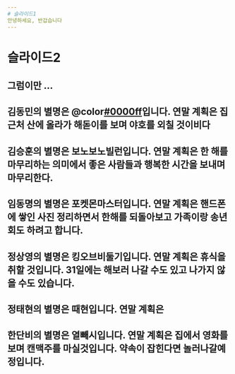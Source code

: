 ```yaml
---
# 슬라이드1
안녕하세요, 반갑습니다
---
```

# 슬라이드2
그럼이만 ...
---
김동민의 별명은 @color[#0000ff](똥민)입니다. 연말 계획은 집근처 산에 올라가 해돋이를 보며 야호를 외칠 것이비다
---
김승훈의 별명은 보노보노빌런입니다. 연말 계획은 한 해를 마무리하는 의미에서 좋은 사람들과 행복한 시간을 보내며 마무리한다.
---
임동명의 별명은 포켓몬마스터입니다. 연말 계획은 핸드폰에 쌓인 사진 정리하면서 한해를 되돌아보고 가족이랑 송년회도 하려고 합니다.
---
정상영의 별명은 킹오브비둘기입니다. 연말 계획은 휴식을 취할 것입니다. 31일에는 해보러 나갈 수도 있고 나가지 않을 수도 있습니다.
---
정태현의 별명은 때현입니다. 연말 계획은
---
한단비의 별명은 열빼시입니다. 연말 계획은 집에서 영화를 보며 캔맥주를 마실것입니다. 약속이 잡힌다면 놀러나갈예정입니다.
---
